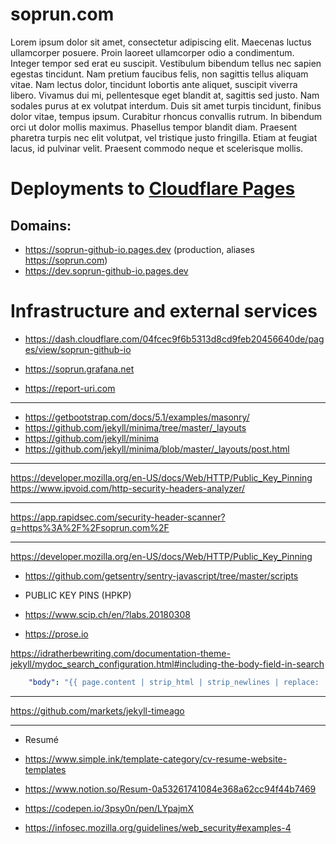 # soprun.com

Lorem ipsum dolor sit amet, consectetur adipiscing elit. Maecenas luctus ullamcorper posuere. Proin laoreet ullamcorper
odio a condimentum. Integer tempor sed erat eu suscipit. Vestibulum bibendum tellus nec sapien egestas tincidunt. Nam
pretium faucibus felis, non sagittis tellus aliquam vitae. Nam lectus dolor, tincidunt lobortis ante aliquet, suscipit
viverra libero. Vivamus dui mi, pellentesque eget blandit at, sagittis sed justo. Nam sodales purus at ex volutpat
interdum. Duis sit amet turpis tincidunt, finibus dolor vitae, tempus ipsum. Curabitur rhoncus convallis rutrum. In
bibendum orci ut dolor mollis maximus. Phasellus tempor blandit diam. Praesent pharetra turpis nec elit volutpat, vel
tristique justo fringilla. Etiam at feugiat lacus, id pulvinar velit. Praesent commodo neque et scelerisque mollis.

# Deployments to [Cloudflare Pages](https://developers.cloudflare.com/pages/)

## Domains:
- https://soprun-github-io.pages.dev (production, aliases https://soprun.com)
- https://dev.soprun-github-io.pages.dev


# Infrastructure and external services

- https://dash.cloudflare.com/04fcec9f6b5313d8cd9feb20456640de/pages/view/soprun-github-io



- https://soprun.grafana.net
- https://report-uri.com



---

- https://getbootstrap.com/docs/5.1/examples/masonry/
- https://github.com/jekyll/minima/tree/master/_layouts
- https://github.com/jekyll/minima
- https://github.com/jekyll/minima/blob/master/_layouts/post.html



---

https://developer.mozilla.org/en-US/docs/Web/HTTP/Public_Key_Pinning
https://www.ipvoid.com/http-security-headers-analyzer/


---

https://app.rapidsec.com/security-header-scanner?q=https%3A%2F%2Fsoprun.com%2F


---

https://developer.mozilla.org/en-US/docs/Web/HTTP/Public_Key_Pinning

- https://github.com/getsentry/sentry-javascript/tree/master/scripts


- PUBLIC KEY PINS (HPKP)
- https://www.scip.ch/en/?labs.20180308


- https://prose.io



https://idratherbewriting.com/documentation-theme-jekyll/mydoc_search_configuration.html#including-the-body-field-in-search

```yaml
    "body": "{{ page.content | strip_html | strip_newlines | replace: '\', '\\\\' | replace: '"', '\\"' | replace: '	', '    '  }}",
```


---

https://github.com/markets/jekyll-timeago


---

- Resumé
- https://www.simple.ink/template-category/cv-resume-website-templates
- https://www.notion.so/Resum-0a53261741084e368a62cc94f44b7469

- https://codepen.io/3psy0n/pen/LYpajmX


- https://infosec.mozilla.org/guidelines/web_security#examples-4
